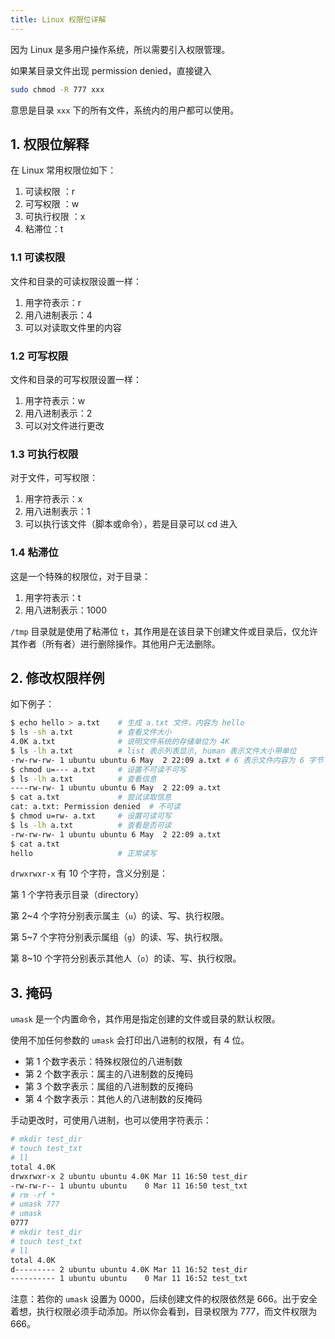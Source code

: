 ```yaml
---
title: Linux 权限位详解
---
```


因为 Linux 是多用户操作系统，所以需要引入权限管理。

如果某目录文件出现 permission denied，直接键入

```bash
sudo chmod -R 777 xxx
```

意思是目录 `xxx` 下的所有文件，系统内的用户都可以使用。

## 1. 权限位解释

在 Linux 常用权限位如下：

1. 可读权限 ：r
2. 可写权限 ：w
3. 可执行权限 ：x
4. 粘滞位：t

### 1.1 可读权限

文件和目录的可读权限设置一样：

1. 用字符表示：r
2. 用八进制表示：4
3. 可以对读取文件里的内容

### 1.2 可写权限

文件和目录的可写权限设置一样：

1. 用字符表示：w
2. 用八进制表示：2
3. 可以对文件进行更改

### 1.3 可执行权限

对于文件，可写权限：

1. 用字符表示：x
2. 用八进制表示：1
3. 可以执行该文件（脚本或命令），若是目录可以 cd 进入

### 1.4 粘滞位

这是一个特殊的权限位，对于目录：

1. 用字符表示：t
2. 用八进制表示：1000

`/tmp` 目录就是使用了粘滞位 `t`，其作用是在该目录下创建文件或目录后，仅允许其作者（所有者）进行删除操作。其他用户无法删除。

## 2. 修改权限样例

如下例子：

```bash
$ echo hello > a.txt    # 生成 a.txt 文件，内容为 hello
$ ls -sh a.txt          # 查看文件大小
4.0K a.txt              # 说明文件系统的存储单位为 4K
$ ls -lh a.txt          # list 表示列表显示, human 表示文件大小带单位
-rw-rw-rw- 1 ubuntu ubuntu 6 May  2 22:09 a.txt # 6 表示文件内容为 6 字节
$ chmod u=--- a.txt     # 设置不可读不可写
$ ls -lh a.txt          # 查看信息
----rw-rw- 1 ubuntu ubuntu 6 May  2 22:09 a.txt
$ cat a.txt             # 尝试读取信息
cat: a.txt: Permission denied  # 不可读
$ chmod u=rw- a.txt     # 设置可读可写
$ ls -lh a.txt          # 查看是否可读
-rw-rw-rw- 1 ubuntu ubuntu 6 May  2 22:09 a.txt 
$ cat a.txt             
hello                   # 正常读写
```

`drwxrwxr-x` 有 10 个字符，含义分别是：

第 1 个字符表示目录（directory）

第 2~4 个字符分别表示属主（`u`）的读、写、执行权限。

第 5~7 个字符分别表示属组（`g`）的读、写、执行权限。

第 8~10 个字符分别表示其他人（`o`）的读、写、执行权限。

## 3. 掩码

`umask` 是一个内置命令，其作用是指定创建的文件或目录的默认权限。

使用不加任何参数的 `umask` 会打印出八进制的权限，有 4 位。

- 第 1 个数字表示：特殊权限位的八进制数
- 第 2 个数字表示：属主的八进制数的反掩码
- 第 3 个数字表示：属组的八进制数的反掩码
- 第 4 个数字表示：其他人的八进制数的反掩码

手动更改时，可使用八进制，也可以使用字符表示：

```bash
# mkdir test_dir
# touch test_txt
# ll       
total 4.0K
drwxrwxr-x 2 ubuntu ubuntu 4.0K Mar 11 16:50 test_dir
-rw-rw-r-- 1 ubuntu ubuntu    0 Mar 11 16:50 test_txt
# rm -rf *      
# umask 777
# umask    
0777
# mkdir test_dir
# touch test_txt
# ll
total 4.0K
d--------- 2 ubuntu ubuntu 4.0K Mar 11 16:52 test_dir
---------- 1 ubuntu ubuntu    0 Mar 11 16:52 test_txt
```

注意：若你的 `umask` 设置为 0000，后续创建文件的权限依然是 666。出于安全着想，执行权限必须手动添加。所以你会看到，目录权限为 777，而文件权限为 666。

